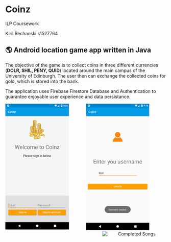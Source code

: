 # Coinz
ILP Coursework

Kiril Rechanski
s1527764

## 🌎 Android location game app written in Java
The objective of the game is to collect coins in three different currencies (**DOLR, SHIL, PENY, QUID**) located around the main campus of the University of Edinburgh. The user then can exchange the collected coins for gold, which is stored into the bank.

The application uses Firebase Firestore Database and Authentication to guarantee enjoyable user experience and data persistance.

<img src="screenshots/LogInScreen.png" alt="Login" align="left" width="200"/>

<p align="center">
<img src="screenshots/usernameActivity.png" alt="Username"  width="198"/>

<img src="screenshots/completed_songs.png" alt="Completed Songs" align="right" width="200"/>
